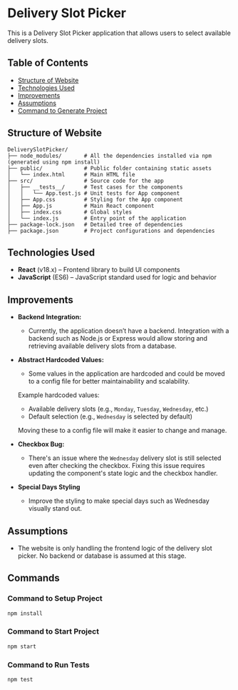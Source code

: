 # Delivery Slot Picker

This is a Delivery Slot Picker application that allows users to select available delivery slots.

## Table of Contents

- [Structure of Website](#structure-of-website)
- [Technologies Used](#technologies-used)
- [Improvements](#improvements)
- [Assumptions](#assumptions)
- [Command to Generate Project](#command-to-generate-project)

## Structure of Website

```
DeliverySlotPicker/
├── node_modules/       # All the dependencies installed via npm (generated using npm install)
├── public/             # Public folder containing static assets
│   └── index.html      # Main HTML file
├── src/                # Source code for the app
│   ├── __tests__/      # Test cases for the components
│   │   └── App.test.js # Unit tests for App component
│   ├── App.css         # Styling for the App component
│   ├── App.js          # Main React component
│   ├── index.css       # Global styles
│   └── index.js        # Entry point of the application
├── package-lock.json   # Detailed tree of dependencies
├── package.json        # Project configurations and dependencies
```

## Technologies Used

- **React** (v18.x) – Frontend library to build UI components
- **JavaScript** (ES6) – JavaScript standard used for logic and behavior

## Improvements

- **Backend Integration:**
  - Currently, the application doesn’t have a backend. Integration with a backend such as Node.js or Express would allow storing and retrieving available delivery slots from a database.
  
- **Abstract Hardcoded Values:**
  - Some values in the application are hardcoded and could be moved to a config file for better maintainability and scalability.
  
  Example hardcoded values:
  - Available delivery slots (e.g., `Monday`, `Tuesday`, `Wednesday`, etc.)
  - Default selection (e.g., `Wednesday` is selected by default)
  
  Moving these to a config file will make it easier to change and manage.

- **Checkbox Bug:**
  - There's an issue where the `Wednesday` delivery slot is still selected even after checking the checkbox. Fixing this issue requires updating the component's state logic and the checkbox handler.

- **Special Days Styling**
  - Improve the styling to make special days such as Wednesday visually stand out.

## Assumptions

- The website is only handling the frontend logic of the delivery slot picker. No backend or database is assumed at this stage.

## Commands

### Command to Setup Project

```bash
npm install
```

### Command to Start Project

```bash
npm start
```

### Command to Run Tests

```bash
npm test
```
